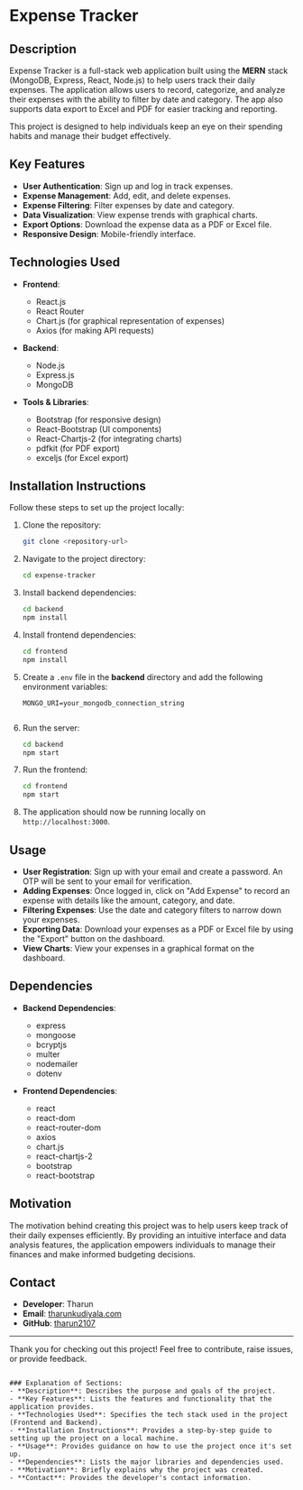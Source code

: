 

# Expense Tracker

## Description

Expense Tracker is a full-stack web application built using the **MERN** stack (MongoDB, Express, React, Node.js) to help users track their daily expenses. The application allows users to record, categorize, and analyze their expenses with the ability to filter by date and category. The app also supports data export to Excel and PDF for easier tracking and reporting.

This project is designed to help individuals keep an eye on their spending habits and manage their budget effectively.

## Key Features

- **User Authentication**: Sign up and log in track expenses.
- **Expense Management**: Add, edit, and delete expenses.
- **Expense Filtering**: Filter expenses by date and category.
- **Data Visualization**: View expense trends with graphical charts.
- **Export Options**: Download the expense data as a PDF or Excel file.
- **Responsive Design**: Mobile-friendly interface.

## Technologies Used

- **Frontend**:
  - React.js
  - React Router
  - Chart.js (for graphical representation of expenses)
  - Axios (for making API requests)

- **Backend**:
  - Node.js
  - Express.js
  - MongoDB

- **Tools & Libraries**:
  - Bootstrap (for responsive design)
  - React-Bootstrap (UI components)
  - React-Chartjs-2 (for integrating charts)
  - pdfkit (for PDF export)
  - exceljs (for Excel export)

## Installation Instructions

Follow these steps to set up the project locally:

1. Clone the repository:
   ```bash
   git clone <repository-url>
   ```

2. Navigate to the project directory:
   ```bash
   cd expense-tracker
   ```

3. Install backend dependencies:
   ```bash
   cd backend
   npm install
   ```

4. Install frontend dependencies:
   ```bash
   cd frontend
   npm install
   ```

5. Create a `.env` file in the **backend** directory and add the following environment variables:
   ```env
   MONGO_URI=your_mongodb_connection_string
  
   ```

6. Run the server:
   ```bash
   cd backend
   npm start
   ```

7. Run the frontend:
   ```bash
   cd frontend
   npm start
   ```

8. The application should now be running locally on `http://localhost:3000`.

## Usage

- **User Registration**: Sign up with your email and create a password. An OTP will be sent to your email for verification.
- **Adding Expenses**: Once logged in, click on "Add Expense" to record an expense with details like the amount, category, and date.
- **Filtering Expenses**: Use the date and category filters to narrow down your expenses.
- **Exporting Data**: Download your expenses as a PDF or Excel file by using the "Export" button on the dashboard.
- **View Charts**: View your expenses in a graphical format on the dashboard.

## Dependencies

- **Backend Dependencies**:
  - express
  - mongoose
  - bcryptjs
  - multer
  - nodemailer
  - dotenv

- **Frontend Dependencies**:
  - react
  - react-dom
  - react-router-dom
  - axios
  - chart.js
  - react-chartjs-2
  - bootstrap
  - react-bootstrap

## Motivation

The motivation behind creating this project was to help users keep track of their daily expenses efficiently. By providing an intuitive interface and data analysis features, the application empowers individuals to manage their finances and make informed budgeting decisions.

## Contact

- **Developer**: Tharun
- **Email**: [tharunkudiyala.com](mailto:tharunkudikyala@gmail.com)
- **GitHub**: [tharun2107](https://github.com/tharun2107)

---

Thank you for checking out this project! Feel free to contribute, raise issues, or provide feedback.
```

### Explanation of Sections:
- **Description**: Describes the purpose and goals of the project.
- **Key Features**: Lists the features and functionality that the application provides.
- **Technologies Used**: Specifies the tech stack used in the project (Frontend and Backend).
- **Installation Instructions**: Provides a step-by-step guide to setting up the project on a local machine.
- **Usage**: Provides guidance on how to use the project once it's set up.
- **Dependencies**: Lists the major libraries and dependencies used.
- **Motivation**: Briefly explains why the project was created.
- **Contact**: Provides the developer's contact information.

